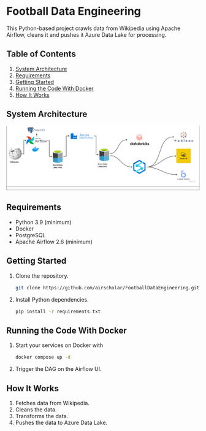 # Football Data Engineering

This Python-based project crawls data from Wikipedia using Apache Airflow, cleans it and pushes it Azure Data Lake for processing.

## Table of Contents

1. [System Architecture](#system-architecture)
2. [Requirements](#requirements)
3. [Getting Started](#getting-started)
4. [Running the Code With Docker](#running-the-code-with-docker)
5. [How It Works](#how-it-works)

## System Architecture
![system_architecture.png](system_architecture.png)

## Requirements
- Python 3.9 (minimum)
- Docker
- PostgreSQL
- Apache Airflow 2.6 (minimum)

## Getting Started

1. Clone the repository.
   ```bash
   git clone https://github.com/airscholar/FootballDataEngineering.git
   ```

2. Install Python dependencies.
   ```bash
   pip install -r requirements.txt
   ```
   
## Running the Code With Docker

1. Start your services on Docker with
   ```bash
   docker compose up -d
   ``` 
2. Trigger the DAG on the Airflow UI.

## How It Works
1. Fetches data from Wikipedia.
2. Cleans the data.
3. Transforms the data.
4. Pushes the data to Azure Data Lake.
